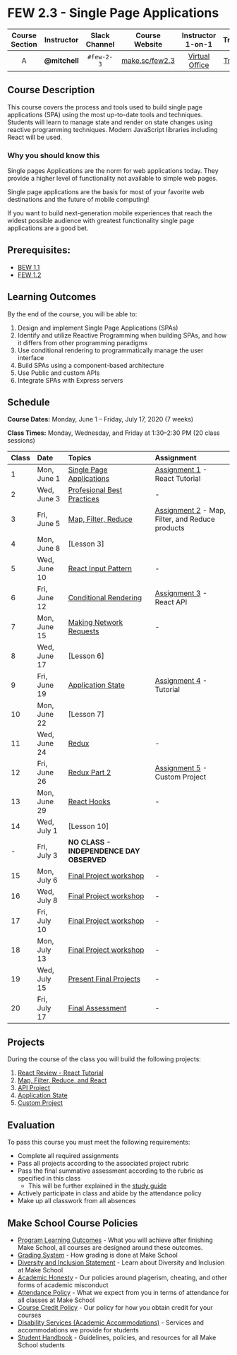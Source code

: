 # FEW 2.3 - Single Page Applications

| Course Section | Instructor | Slack Channel | Course Website | Instructor 1-on-1 | Tracker |
| :---: | :---: | :---: | :---: | :---: | :---: |
| A | **@mitchell** | `#few-2-3` | [make.sc/few2.3](https://make.sc/few2.3) | [Virtual Office](https://make.sc/mitchell-zoom) | [Tracker](https://docs.google.com/spreadsheets/d/1L3W2zhfjSdiPUTb2IzPF-wzUgbxJD1lIi1JGJnWDj10/edit?usp=sharing) |

## Course Description

This course covers the process and tools used to build single page applications (SPA) using the most up-to-date tools and techniques. Students will learn to manage state and render on state changes using reactive programming techniques. Modern JavaScript libraries including React will be used.

### Why you should know this

Single pages Applications are the norm for web applications today. They provide a higher level of functionality not available to simple web pages.

Single page applications are the basis for most of your favorite web destinations and the future of mobile computing!

If you want to build next-generation mobile experiences that reach the widest possible audience with greatest functionality single page applications are a good bet.

## Prerequisites:  

- [BEW 1.1](https://github.com/Make-School-Courses/BEW-1.1-RESTful-and-Resourceful-MVC-Architecture)
- [FEW 1.2](https://github.com/Make-School-Courses/FEW-1.2-JavaScript-Foundations)

## Learning Outcomes

By the end of the course, you will be able to:

1. Design and implement Single Page Applications (SPAs)
1. Identify and utilize Reactive Programming when building SPAs, and how it differs from other programming paradigms
1. Use conditional rendering to programmatically manage the user interface
1. Build SPAs using a component-based architecture
1. Use Public and custom APIs
1. Integrate SPAs with Express servers

## Schedule

**Course Dates:** Monday, June 1 – Friday, July 17, 2020 (7 weeks)

**Class Times:** Monday, Wednesday, and Friday at 1:30–2:30 PM (20 class sessions)

| Class | Date | Topics | Assignment |
|:------|:-----|:-------|:-----------|
|  1 |  Mon, June 1    | [Single Page Applications](Lessons/lesson-01.md) | [Assignment 1](Assignments/Assignment-01.md) - React Tutorial |
|  2 |  Wed, June 3    | [Profesional Best Practices](Lessons/lesson-02.md) | - |
|  3 |  Fri, June 5    | [Map, Filter, Reduce](Lessons/lesson-03.md) | [Assignment 2](Assignments/Assignment-02.md) - Map, Filter, and Reduce products |
|  4 |  Mon, June 8    | [Lesson 3] |
|  5 |  Wed, June 10   | [React Input Pattern](Lessons/lesson-04.md) | - |
|  6 |  Fri, June 12   | [Conditional Rendering](Lessons/lesson-05.md) | [Assignment 3](Assignments/Assignment-03.md) - React API |
|  7 |  Mon, June 15   | [Making Network Requests](Lessons/lesson-06.md) | - |
|  8 |  Wed, June 17   | [Lesson 6] |
|  9 |  Fri, June 19   | [Application State](Lessons/lesson-07.md) | [Assignment 4](Assignments/Assignment-04.md) - Tutorial |
| 10 |  Mon, June 22   | [Lesson 7] |
| 11 |  Wed, June 24   | [Redux](Lessons/lesson-08.md) | - | 
| 12 |  Fri, June 26   | [Redux Part 2](Lessons/lesson-09.md) | [Assignment 5](Assignments/Assignment-05.md) - Custom Project |
| 13 |  Mon, June 29   | [React Hooks](Lessons/lesson-10.md) | - |
| 14 |  Wed, July 1    | [Lesson 10]|  
| -  |  Fri, July 3    | **NO CLASS - INDEPENDENCE DAY OBSERVED**|
| 15 |  Mon, July 6    | [Final Project workshop](Lessons/lesson-11.md) | - |
| 16 |  Wed, July 8    | [Final Project workshop](Lessons/lesson-11.md) | - |
| 17 |  Fri, July 10   | [Final Project workshop](Lessons/lesson-11.md) | - |
| 18 |  Mon, July 13   | [Final Project workshop](Lessons/lesson-11.md) | - |
| 19 |  Wed, July 15   | [Present Final Projects](Lessons/lesson-13.md) | - |
| 20 |  Fri, July 17   | [Final Assessment](Lessons/lesson-14.md) | - |

<!-- 
**Course Dates:** Tuesday, March 31 – Thursday, May 14, 2019 (7 weeks)

**Class Times:** Tuesday and Thursday at 2:30–5:15pm (14 class sessions)

| Class | Date | Topics | Assignment |
|:------|:-----|:-------|:-----------|
|  1 | Tue, March 31 | [Single Page Applications](Lessons/lesson-01.md) | [Assignment 1](Assignments/Assignment-01.md) - React Tutorial |
|  2 | Thu, April 2 | [Profesional Best Practices](Lessons/lesson-02.md) | - |
|  3 | Tue, April 7 | [Map, Filter, Reduce](Lessons/lesson-03.md) | [Assignment 2](Assignments/Assignment-02.md) - Map, Filter, and Reduce products |
|  4 | Thu, April 9 | [React Input Pattern](Lessons/lesson-04.md) | - |
|  5 | Tue, April 14 | [Conditional Rendering](Lessons/lesson-05.md) | [Assignment 3](Assignments/Assignment-03.md) - React API |
|  6 | Thu, April 16 | [Making Network Requests](Lessons/lesson-06.md) | - |
|  7 | Tue, April 21 | [Application State](Lessons/lesson-07.md) | [Assignment 4](Assignments/Assignment-04.md) - Tutorial |
|  8 | Thu, April 23 | [Redux](Lessons/lesson-08.md) | - | 
|  9 | Tue, April 28 | [Redux Part 2](Lessons/lesson-09.md) | [Assignment 5](Assignments/Assignment-05.md) - Custom Project |
| 10 | Thu, April 30 | [React Hooks](Lessons/lesson-10.md) | - |
| 11 | Tue, May 5 | [Final Project workshop](Lessons/lesson-11.md) | - |
| 12 | Thu, May 7 | [Final Project workshop](Lessons/lesson-12.md) | - |
| 13 | Tue, May 12 | [Present Final Projects](Lessons/lesson-13.md) | - |
| 14 | Thu, May 14 | [Final Assessment](Lessons/lesson-14.md) | - | 
-->


## Projects 

During the course of the class you will build the following projects: 

1. [React Review - React Tutorial](Assignments/Assignment-01.md)
2. [Map, Filter, Reduce, and React](Assignments/Assignment-02.md)
3. [API Project](Assignments/Assignment-03.md)
4. [Application State](Assignment/Assignment-04.md)
5. [Custom Project](Assignment/Assignment-05.md)

## Evaluation 

To pass this course you must meet the following requirements:

- Complete all required assignments 
- Pass all projects according to the associated project rubric
- Pass the final summative assessment according to the rubric as specified in this class
  - This will be further explained in the [study guide](ADD_STUDY_GUIDE_LNK)
- Actively participate in class and abide by the attendance policy
- Make up all classwork from all absences

## Make School Course Policies

- [Program Learning Outcomes](https://make.sc/program-learning-outcomes) - What you will achieve after finishing Make School, all courses are designed around these outcomes.
- [Grading System](https://make.sc/grading-system) - How grading is done at Make School
- [Diversity and Inclusion Statement](https://make.sc/diversity-and-inclusion-statement) - Learn about Diversity and Inclusion at Make School
- [Academic Honesty](https://make.sc/academic-honesty-policy) - Our policies around plagerism, cheating, and other forms of academic misconduct 
- [Attendance Policy](https://make.sc/attendance-policy) - What we expect from you in terms of attendance for all classes at Make School
- [Course Credit Policy](https://make.sc/course-credit-policy) - Our policy for how you obtain credit for your courses
- [Disability Services (Academic Accommodations)](https://make.sc/disability-services) - Services and accommodations we provide for students
- [Student Handbook](https://make.sc/student-handbook) - Guidelines, policies, and resources for all Make School students
